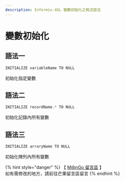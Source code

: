 ```yaml
---
description: Informix-4GL 變數初始化之敘述語法
---
```


# 變數初始化

## 語法一

```objectivec
INITIALIZE variableName TO NULL
```

初始化指定變數

## 語法二

```objectivec
INITIALIZE recordName.* TO NULL
```

初始化記錄內所有變數

## 語法三

```objectivec
INITIALIZE arraryName TO NULL
```

初始化陣列內所有變數

{% hint style="danger" %}
【 [M@nGo 留言區](https://give0714.pixnet.net/blog/post/45993724-informix-4gl-%E8%AE%8A%E6%95%B8%E5%88%9D%E5%A7%8B%E5%8C%96) 】\
如有需修改的地方，請前往芒果留言區留言
{% endhint %}
